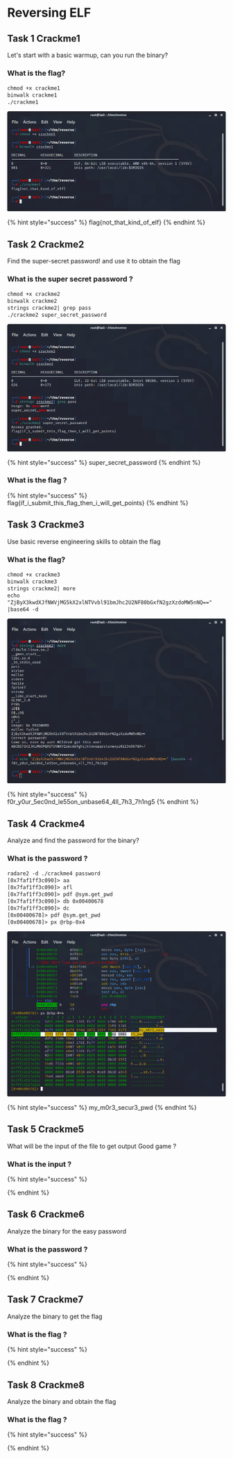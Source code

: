 # Reversing ELF

## Task 1 Crackme1

Let's start with a basic warmup, can you run the binary?

### What is the flag?

```text
chmod +x crackme1
binwalk crackme1
./crackme1
```

![](../.gitbook/assets/image%20%28275%29.png)

{% hint style="success" %}
flag{not\_that\_kind\_of\_elf}
{% endhint %}

## Task 2 Crackme2

Find the super-secret password! and use it to obtain the flag

### What is the super secret password ?

```text
chmod +x crackme2
binwalk crackme2
strings crackme2| grep pass
./crackme2 super_secret_password
```

![](../.gitbook/assets/image%20%28269%29.png)

{% hint style="success" %}
super\_secret\_password
{% endhint %}

### What is the flag ?

{% hint style="success" %}
flag{if\_i\_submit\_this\_flag\_then\_i\_will\_get\_points}
{% endhint %}

## Task 3 Crackme3

Use basic reverse engineering skills to obtain the flag

### What is the flag?

```text
chmod +x crackme3
binwalk crackme3
strings crackme2| more
echo "ZjByX3kwdXJfNWVjMG5kX2xlNTVvbl91bmJhc2U2NF80bGxfN2gzXzdoMW5nNQ==" |base64 -d
```

![](../.gitbook/assets/image%20%28273%29.png)

{% hint style="success" %}
f0r\_y0ur\_5ec0nd\_le55on\_unbase64\_4ll\_7h3\_7h1ng5
{% endhint %}

## Task 4 Crackme4

Analyze and find the password for the binary?

### What is the password ?

```text
radare2 -d ./crackme4 password
[0x7faf1ff3c090]> aa
[0x7faf1ff3c090]> afl
[0x7faf1ff3c090]> pdf @sym.get_pwd
[0x7faf1ff3c090]> db 0x00400678
[0x7faf1ff3c090]> dc
[0x00400678]> pdf @sym.get_pwd
[0x00400678]> px @rbp-0x4
```

![](../.gitbook/assets/image%20%28265%29.png)

{% hint style="success" %}
my\_m0r3\_secur3\_pwd
{% endhint %}

## Task 5 Crackme5

What will be the input of the file to get output Good game ?

### What is the input ?

{% hint style="success" %}

{% endhint %}

## Task 6 Crackme6

Analyze the binary for the easy password

### What is the password ?

{% hint style="success" %}

{% endhint %}

## Task 7 Crackme7

Analyze the binary to get the flag

### What is the flag ?

{% hint style="success" %}

{% endhint %}

## Task 8 Crackme8

Analyze the binary and obtain the flag

### What is the flag ?

{% hint style="success" %}

{% endhint %}

